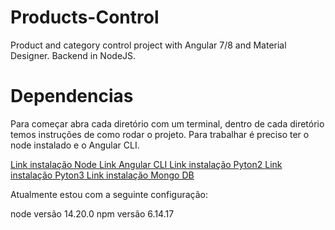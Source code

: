 # Products-Control
 Product and category control project with Angular 7/8 and Material Designer. Backend in NodeJS.

# Dependencias

Para começar abra cada diretório com um terminal, dentro de cada diretório temos instruções de como rodar o projeto. Para trabalhar é preciso ter o node instalado e o Angular CLI.

[Link instalação Node ](https://nodejs.org/en)
[Link Angular CLI ](https://angular.io/cli)
[Link instalação Pyton2 ](https://www.python.org/download/releases/2.7/)
[Link instalação Pyton3 ](https://www.python.org/downloads/)
[Link instalação Mongo DB ](https://www.mongodb.com/try/download/community)


Atualmente estou com a seguinte configuração:

node versão 14.20.0
npm versão 6.14.17
